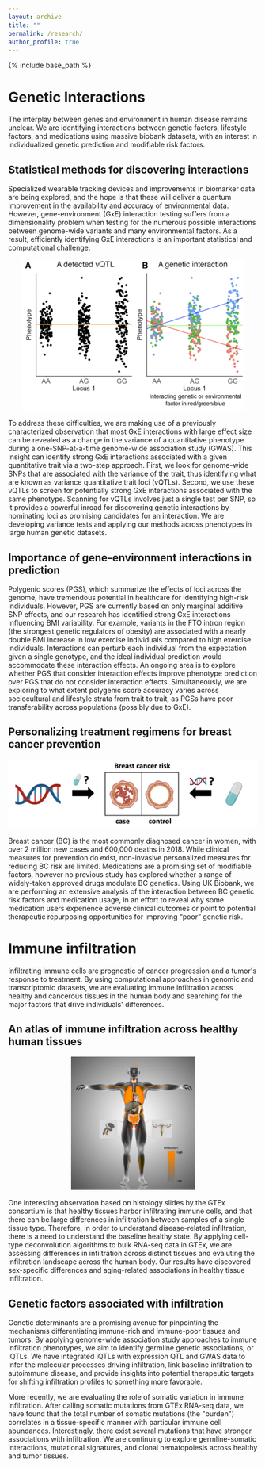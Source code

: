 ```yaml
---
layout: archive
title: ""
permalink: /research/
author_profile: true
---
```



{% include base_path %}

# Genetic Interactions

The interplay between genes and environment in human disease remains unclear. We are identifying interactions between genetic factors, lifestyle factors, and medications using massive biobank datasets, with an interest in individualized genetic prediction and modifiable risk factors.

## Statistical methods for discovering interactions

Specialized wearable tracking devices and improvements in biomarker data are being explored, and the hope is that these will deliver a quantum improvement in the availability and accuracy of environmental data. However, gene-environment (GxE) interaction testing suffers from a dimensionality problem when testing for the numerous possible interactions between genome-wide variants and many environmental factors. As a result, efficiently identifying GxE interactions is an important statistical and computational challenge. 

<p align="center">
<img src='/images/vqtl.png' width='450'>
</p>

To address these difficulties, we are making use of a previously characterized observation that most GxE interactions with large effect size can be revealed as a change in the variance of a quantitative phenotype during a one-SNP-at-a-time genome-wide association study (GWAS). This insight can identify strong GxE interactions associated with a given quantitative trait via a two-step approach. First, we look for genome-wide SNPs that are associated with the variance of the trait, thus identifying what are known as variance quantitative trait loci (vQTLs). Second, we use these vQTLs to screen for potentially strong GxE interactions associated with the same phenotype. Scanning for vQTLs involves just a single test per SNP, so it provides a powerful inroad for discovering genetic interactions by nominating loci as promising candidates for an interaction. We are developing variance tests and applying our methods across phenotypes in large human genetic datasets.

## Importance of gene-environment interactions in prediction

Polygenic scores (PGS), which summarize the effects of loci across the genome, have tremendous potential in healthcare for identifying high-risk individuals. However, PGS are currently based on only marginal additive SNP effects, and our research has identified strong GxE interactions influencing BMI variability. For example, variants in the FTO intron region (the strongest genetic regulators of obesity) are associated with a nearly double BMI increase in low exercise individuals compared to high exercise individuals. Interactions can perturb each individual from the expectation given a single genotype, and the ideal individual prediction would accommodate these interaction effects. An ongoing area is to explore whether PGS that consider interaction effects improve phenotype prediction over PGS that do not consider interaction effects. Simultaneously, we are exploring to what extent polygenic score accuracy varies across sociocultural and lifestyle strata from trait to trait, as PGSs have poor transferability across populations (possibly due to GxE).

## Personalizing treatment regimens for breast cancer prevention

<p align="center">
<img src='/images/medication2.png' width='550'>
</p>

Breast cancer (BC) is the most commonly diagnosed cancer in women, with over 2 million new cases and 600,000 deaths in 2018. While clinical measures for prevention do exist, non-invasive personalized measures for reducing BC risk are limited. Medications are a promising set of modifiable factors, however no previous study has explored whether a range of widely-taken approved drugs modulate BC genetics. Using UK Biobank, we are performing an extensive analysis of the interaction between BC genetic risk factors and medication usage, in an effort to reveal why some medication users experience adverse clinical outcomes or point to potential therapeutic repurposing opportunities for improving “poor” genetic risk.


# Immune infiltration

Infiltrating immune cells are prognostic of cancer progression and a tumor's response to treatment. By using computational approaches in genomic and transcriptomic datasets, we are evaluating immune infiltration across healthy and cancerous tissues in the human body and searching for the major factors that drive individuals' differences.

## An atlas of immune infiltration across healthy human tissues

<p align="center">
<img src='/images/infil.png' width='250'>
</p>

One interesting observation based on histology slides by the GTEx consortium is that healthy tissues harbor infiltrating immune cells, and that there can be large differences in infiltration between samples of a single tissue type. Therefore, in order to understand disease-related infiltration, there is a need to understand the baseline healthy state. By applying cell-type deconvolution algorithms to bulk RNA-seq data in GTEx, we are assessing differences in infiltration across distinct tissues and evaluting the infiltration landscape across the human body. Our results have discovered sex-specific differences and aging-related associations in healthy tissue infiltration.

## Genetic factors associated with infiltration

Genetic determinants are a promising avenue for pinpointing the mechanisms differentiating immune-rich and immune-poor tissues and tumors. By applying genome-wide association study approaches to immune infiltration phenotypes, we aim to identify germline genetic associations, or iQTLs. We have integrated iQTLs with expression QTL and GWAS data to infer the molecular processes driving infiltration, link baseline infiltration to autoimmune disease, and provide insights into potential therapeutic targets for shifting infiltration profiles to something more favorable.

More recently, we are evaluating the role of somatic variation in immune infiltration. After calling somatic mutations from GTEx RNA-seq data, we have found that the total number of somatic mutations (the "burden") correlates in a tissue-specific manner with particular immune cell abundances. Interestingly, there exist several mutations that have stronger associations with infiltration. We are continuing to explore germline-somatic interactions, mutational signatures, and clonal hematopoiesis across healthy and tumor tissues.
